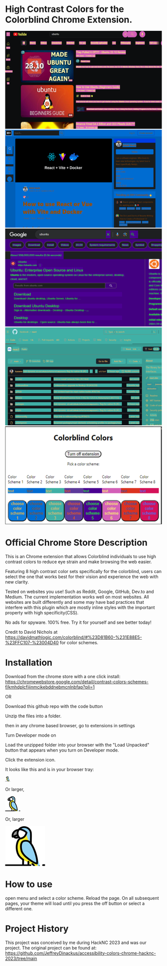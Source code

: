 # High Contrast Colors for the Colorblind Chrome Extension. 

!["A color scheme"](./store5final.png)
!["A color scheme"](./store2final.png)
!["A color scheme"](./store3final.png)
!["A color scheme"](./store4final.png)
!["menu"](./store1final.png)


# Official Chrome Store Description

This is an Chrome extension that allows Colorblind individuals to use high contrast colors to reduce eye strain and make browsing the web easier.

Featuring 8 high contrast color sets specifically for the colorblind, users can select the one that works best for their vision and experience the web with new clarity.

Tested on websites you use! Such as Reddit, Google, GitHub, Dev.to and Medium. The current implementation works well on most websites. All websites are built differently and some may have bad practices that interfere with this plugin which are mostly inline styles with the important property with high specificity(CSS).

No ads for spyware. 100% free. Try it for yourself and see better today!

Credit to David Nichols at https://davidmathlogic.com/colorblind/#%23D81B60-%231E88E5-%23FFC107-%23004D40 for color schemes. 


# Installation

Download from the chrome store with a one click install: https://chromewebstore.google.com/detail/contrast-colors-schemes-f/kmhdplcfiijnmcikebddnebmcnlnbfap?pli=1


OR

Download this github repo with the code button

Unzip the files into a folder.

then in any chrome based browser, go to extensions in settings

Turn Developer mode on

Load the unzipped folder into your browser with the "Load Unpacked" button that appears when you turn on Developer mode.

Click the extension icon.

It looks like this and is in your browser tray:

![Icon for extension](./icon-16x16.png)

Or larger,

![Icon for Extension](./icon-48x48.png)

Or, larger

![Icon for Extension](./icon-128x128.png)


# How to use

open menu and select a color scheme. Reload the page. On all subsequent pages, your theme will load until you press the off button or select a different one. 

# Project History

This project was conceived by me during HackNC 2023 and was our project. The original project can be found at: https://github.com/JeffreyDinackus/accessibility-colors-chrome-hacknc-2023/tree/main
